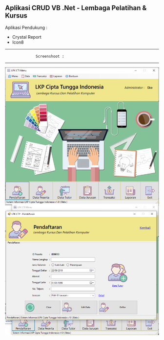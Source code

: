 Aplikasi CRUD VB .Net - Lembaga Pelatihan & Kursus
--------------------------------------------------

Aplikasi Pendukung :
- Crystal Report
- Icon8

---------------------------------------------------
                  Screenshoot :
---------------------------------------------------
![Screenshoot](dashboar.png)
![Screenshoot](dashboar1.png)
